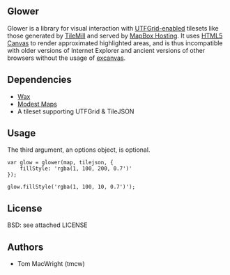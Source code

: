 ## Glower

Glower is a library for visual interaction with
[UTFGrid-enabled](https://github.com/mapbox/utfgrid-spec)
tilesets like those generated by [TileMill](http://mapbox.com/tilemill) and served by
[MapBox Hosting](http://mapbox.com/hosting). It uses
[HTML5 Canvas](http://en.wikipedia.org/wiki/Canvas_element)
to render approximated highlighted areas, and is thus incompatible with
older versions of Internet Explorer and ancient versions of other browsers
without the usage of
[excanvas](http://excanvas.sourceforge.net/).

## Dependencies

* [Wax](http://github.com/mapbox/wax)
* [Modest Maps](http://github.com/stamen/modestmaps-js)
* A tileset supporting UTFGrid & TileJSON

## Usage

The third argument, an options object, is optional.

    var glow = glower(map, tilejson, {
        fillStyle: 'rgba(1, 100, 200, 0.7')'
    });

    glow.fillStyle('rgba(1, 100, 10, 0.7')');

## License

BSD: see attached LICENSE

## Authors

* Tom MacWright (tmcw)
